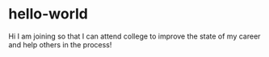 # hello-world

Hi I am joining so that I can attend college to improve the state of my career and help others in the process!
